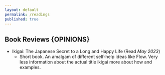 ```yaml
---
layout: default
permalink: /readings
published: true
---
```


## Book Reviews \{OPINIONS\}
- Ikigai: The Japanese Secret to a Long and Happy Life (Read *May 2023*)
  - Short book. An amalgam of different self-help ideas like Flow. Very less information about the actual title ikigai more about how and examples. 

